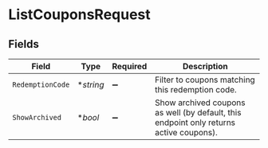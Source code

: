 # ListCouponsRequest


## Fields

| Field                                                                                  | Type                                                                                   | Required                                                                               | Description                                                                            |
| -------------------------------------------------------------------------------------- | -------------------------------------------------------------------------------------- | -------------------------------------------------------------------------------------- | -------------------------------------------------------------------------------------- |
| `RedemptionCode`                                                                       | **string*                                                                              | :heavy_minus_sign:                                                                     | Filter to coupons matching this redemption code.                                       |
| `ShowArchived`                                                                         | **bool*                                                                                | :heavy_minus_sign:                                                                     | Show archived coupons as well (by default, this endpoint only returns active coupons). |